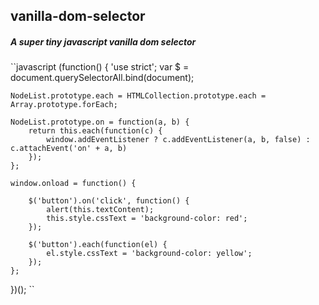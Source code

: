 ## vanilla-dom-selector
##### A super tiny javascript vanilla dom selector

``javascript
(function() {
	'use strict';
	var $ = document.querySelectorAll.bind(document);
	
	NodeList.prototype.each = HTMLCollection.prototype.each = Array.prototype.forEach;
	
	NodeList.prototype.on = function(a, b) {
		return this.each(function(c) {
			window.addEventListener ? c.addEventListener(a, b, false) : c.attachEvent('on' + a, b)
		});
	};
	
	window.onload = function() {
	
		$('button').on('click', function() {
			alert(this.textContent);
			this.style.cssText = 'background-color: red';
		});
		
		$('button').each(function(el) {
			el.style.cssText = 'background-color: yellow';
		});
	};
	
})();
``
